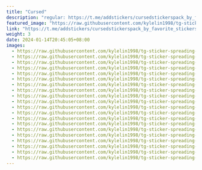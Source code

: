 ```yaml
---
title: "Cursed"
description: "regular: https://t.me/addstickers/cursedstickerspack_by_favorite_stickers_bot"
featured_image: "https://raw.githubusercontent.com/kylelin1998/tg-sticker-spreading-worldwide-images/main/img/7bc7309a-a340-4bb8-98b7-abec23902d4f.jpg"
link: "https://t.me/addstickers/cursedstickerspack_by_favorite_stickers_bot"
weight: 3
date: 2024-01-14T20:45:05+08:00
images:
  - https://raw.githubusercontent.com/kylelin1998/tg-sticker-spreading-worldwide-images/main/img/7bc7309a-a340-4bb8-98b7-abec23902d4f.jpg
  - https://raw.githubusercontent.com/kylelin1998/tg-sticker-spreading-worldwide-images/main/img/a932a2d2-68bc-47a7-8fd1-60436af8fb31.jpg
  - https://raw.githubusercontent.com/kylelin1998/tg-sticker-spreading-worldwide-images/main/img/3a5eca02-b35f-4298-b0ef-b4c9a4839222.jpg
  - https://raw.githubusercontent.com/kylelin1998/tg-sticker-spreading-worldwide-images/main/img/3e6d1757-0512-4f4f-b75c-ec2c212b6707.jpg
  - https://raw.githubusercontent.com/kylelin1998/tg-sticker-spreading-worldwide-images/main/img/6b134876-b66d-4eae-9349-ff11c92ebd19.jpg
  - https://raw.githubusercontent.com/kylelin1998/tg-sticker-spreading-worldwide-images/main/img/1d3bcb47-3c8e-430c-bc9a-def62a8c63f2.jpg
  - https://raw.githubusercontent.com/kylelin1998/tg-sticker-spreading-worldwide-images/main/img/ef7750d2-b776-4678-9f94-77c1cec969ce.jpg
  - https://raw.githubusercontent.com/kylelin1998/tg-sticker-spreading-worldwide-images/main/img/725a31fd-c776-483e-a315-86cee276e5eb.jpg
  - https://raw.githubusercontent.com/kylelin1998/tg-sticker-spreading-worldwide-images/main/img/9f61aecd-8af1-484e-ab24-597bba63622a.jpg
  - https://raw.githubusercontent.com/kylelin1998/tg-sticker-spreading-worldwide-images/main/img/922dcece-1aa3-4a6c-a372-d6f81bdb0f30.jpg
  - https://raw.githubusercontent.com/kylelin1998/tg-sticker-spreading-worldwide-images/main/img/c65cde9f-2918-4aa7-9812-290fb1206aae.jpg
  - https://raw.githubusercontent.com/kylelin1998/tg-sticker-spreading-worldwide-images/main/img/76410442-fa75-4985-9cc8-97dcd89ce21c.jpg
  - https://raw.githubusercontent.com/kylelin1998/tg-sticker-spreading-worldwide-images/main/img/1d64ef11-f082-4adb-b4ed-ef11591cbedc.jpg
  - https://raw.githubusercontent.com/kylelin1998/tg-sticker-spreading-worldwide-images/main/img/46b051a0-83bf-4783-94da-6536af97575b.jpg
  - https://raw.githubusercontent.com/kylelin1998/tg-sticker-spreading-worldwide-images/main/img/d0c08052-5978-4ec5-aeee-69dba71df807.jpg
  - https://raw.githubusercontent.com/kylelin1998/tg-sticker-spreading-worldwide-images/main/img/4a380480-89da-4ff6-ba73-857a622c556d.jpg
  - https://raw.githubusercontent.com/kylelin1998/tg-sticker-spreading-worldwide-images/main/img/d8f95024-8281-4a63-b120-a47c05a9bc54.jpg
  - https://raw.githubusercontent.com/kylelin1998/tg-sticker-spreading-worldwide-images/main/img/5925e0a6-2ab4-411d-bcda-d465da3d51e7.jpg
  - https://raw.githubusercontent.com/kylelin1998/tg-sticker-spreading-worldwide-images/main/img/eebe616e-3ce6-4281-97c6-741a14f7a282.jpg
  - https://raw.githubusercontent.com/kylelin1998/tg-sticker-spreading-worldwide-images/main/img/2233659b-6916-4cda-9f26-daf0273c8607.jpg
---
```

